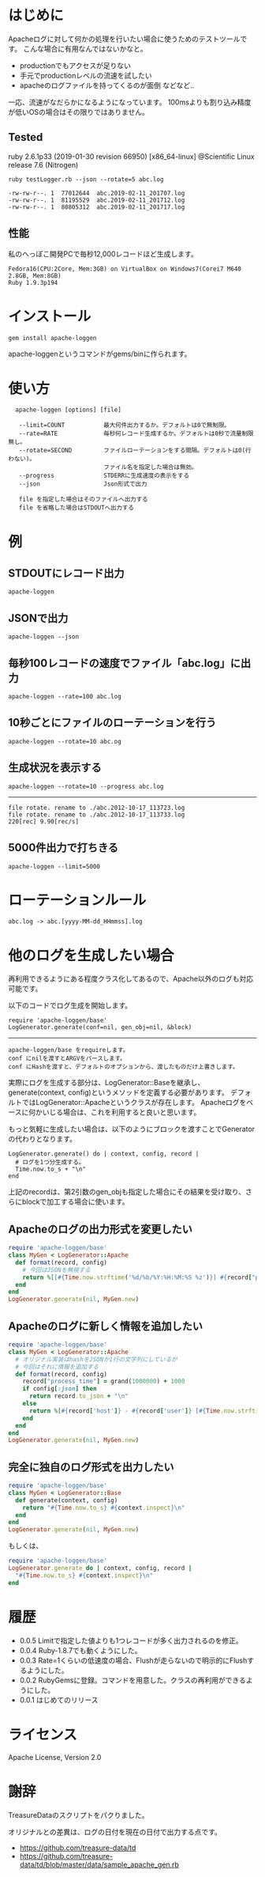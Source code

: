 # はじめに

Apacheログに対して何かの処理を行いたい場合に使うためのテストツールです。
こんな場合に有用なんではないかなと。

* productionでもアクセスが足りない
* 手元でproductionレベルの流速を試したい
* apacheのログファイルを持ってくるのが面倒
などなど..


一応、流速がなだらかになるようになっています。
100msよりも割り込み精度が低いOSの場合はその限りではありません。

## Tested 

ruby 2.6.1p33 (2019-01-30 revision 66950) [x86_64-linux]
@Scientific Linux release 7.6 (Nitrogen)

```
ruby testLogger.rb --json --rotate=5 abc.log
```

```
-rw-rw-r--. 1  77012644  abc.2019-02-11_201707.log
-rw-rw-r--. 1  81195529  abc.2019-02-11_201712.log
-rw-rw-r--. 1  80805312  abc.2019-02-11_201717.log
```

## 性能
私のへっぽこ開発PCで毎秒12,000レコードほど生成します。

    Fedora16(CPU:2Core, Mem:3GB) on VirtualBox on Windows7(Corei7 M640 2.8GB, Mem:8GB)
	Ruby 1.9.3p194

# インストール

    gem install apache-loggen

apache-loggenというコマンドがgems/binに作られます。

# 使い方

```
  apache-loggen [options] [file]

   --limit=COUNT           最大何件出力するか。デフォルトは0で無制限。
   --rate=RATE             毎秒何レコード生成するか。デフォルトは0秒で流量制限無し。
   --rotate=SECOND         ファイルローテーションをする間隔。デフォルトは0(行わない)。
                           ファイル名を指定した場合は無効。
   --progress              STDERRに生成速度の表示をする
   --json                  Json形式で出力

   file を指定した場合はそのファイルへ出力する
   file を省略した場合はSTDOUTへ出力する
```

# 例

## STDOUTにレコード出力
	apache-loggen

## JSONで出力
    apache-loggen --json

## 毎秒100レコードの速度でファイル「abc.log」に出力
    apache-loggen --rate=100 abc.log

## 10秒ごとにファイルのローテーションを行う
    apache-loggen --rotate=10 abc.og

## 生成状況を表示する
    apache-loggen --rotate=10 --progress abc.log
----
    file rotate. rename to ./abc.2012-10-17_113723.log
    file rotate. rename to ./abc.2012-10-17_113733.log
    220[rec] 9.90[rec/s]

## 5000件出力で打ちきる
    apache-loggen --limit=5000

# ローテーションルール
    abc.log -> abc.[yyyy-MM-dd_HHmmss].log


# 他のログを生成したい場合
再利用できるようにある程度クラス化してあるので、Apache以外のログも対応可能です。

以下のコードでログ生成を開始します。

    require 'apache-loggen/base'
    LogGenerator.generate(conf=nil, gen_obj=nil, &block)
----
    apache-loggen/base をrequireします。
    conf にnilを渡すとARGVをパースします。
    conf にHashを渡すと、デフォルトのオプションから、渡したものだけ上書きします。

実際にログを生成する部分は、LogGenerator::Baseを継承し、generate(context, config)というメソッドを定義する必要があります。
デフォルトではLogGenerator::Apacheというクラスが存在します。
Apacheログをベースに何かいじる場合は、これを利用すると良いと思います。

もっと気軽に生成したい場合は、以下のようにブロックを渡すことでGeneratorの代わりとなります。

    LogGenerator.generate() do | context, config, record |
	  # ログを1つ分生成する。
	  Time.now.to_s + "\n"
	end

上記のrecordは、第2引数のgen_objも指定した場合にその結果を受け取り、さらにblockで加工する場合に使います。

## Apacheのログの出力形式を変更したい

```ruby
require 'apache-loggen/base'
class MyGen < LogGenerator::Apache
  def format(record, config)
    # 今回はJSONを無視する
    return %[[#{Time.now.strftime('%d/%b/%Y:%H:%M:%S %z')}] #{record["path"]}\n]
  end 
end
LogGenerator.generate(nil, MyGen.new)
```

## Apacheのログに新しく情報を追加したい
```ruby
require 'apache-loggen/base'
class MyGen < LogGenerator::Apache
  # オリジナル実装はhashをJSONか1行の文字列にしているが
  # 今回はそれに情報を追加する
  def format(record, config)
    record["process_time"] = grand(1000000) + 1000
    if config[:json] then
      return record.to_json + "\n"
    else
      return %[#{record['host']} - #{record['user']} [#{Time.now.strftime('%d/%b/%Y:%H:%M:%S %z')}] "#{record['method']} #{record['path']} HTTP/1.1" #{record['code']} #{record['size']} "#{record['referer']}" "#{record['agent']}" #{record['process_time']}\n]
    end
  end
end
LogGenerator.generate(nil, MyGen.new)
```

## 完全に独自のログ形式を出力したい

```ruby
require 'apache-loggen/base'
class MyGen < LogGenerator::Base
  def generate(context, config)
    return "#{Time.now.to_s} #{context.inspect}\n"
  end
end
LogGenerator.generate(nil, MyGen.new)
```

もしくは、

```ruby
require 'apache-loggen/base'
LogGenerator.generate do | context, config, record |
  "#{Time.now.to_s} #{context.inspect}\n"
end
```


# 履歴
- 0.0.5 Limitで指定した値よりも1つレコードが多く出力されるのを修正。
- 0.0.4 Ruby-1.8.7でも動くようにした。
- 0.0.3 Rate=1くらいの低速度の場合、Flushが走らないので明示的にFlushするようにした。 
- 0.0.2 RubyGemsに登録。コマンドを用意した。クラスの再利用ができるようにした。
- 0.0.1 はじめてのリリース

# ライセンス
Apache License, Version 2.0

# 謝辞

TreasureDataのスクリプトをパクりました。

オリジナルとの差異は、ログの日付を現在の日付で出力する点です。

* https://github.com/treasure-data/td
* https://github.com/treasure-data/td/blob/master/data/sample_apache_gen.rb


